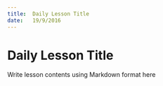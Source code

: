 ```yaml
---
title:  Daily Lesson Title
date:   19/9/2016
---
```


# Daily Lesson Title

Write lesson contents using Markdown format here